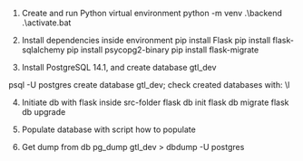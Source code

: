 1. Create and run Python virtual environment
  python -m venv .\backend\
  .\activate.bat

2. Install dependencies inside environment
  pip install Flask
  pip install flask-sqlalchemy
  pip install psycopg2-binary
  pip install flask-migrate


3. Install PostgreSQL 14.1, and create database gtl_dev
  
  psql -U postgres
  create database gtl_dev;
  check created databases with: \l


4. Initiate db with flask inside src-folder
  flask db init
  flask db migrate
  flask db upgrade

5. Populate database with script 
  how
  to
  populate

99. Get dump from db
  pg_dump gtl_dev > dbdump -U postgres